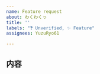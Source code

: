 ```yaml
---
name: Feature request
about: わくわくっ
title: ''
labels: "❓ Unverified, ✨ Feature"
assignees: YuzuRyo61

---
```


## 内容
<!-- どういうものを追加してほしいですか？理由とかあればじゃんじゃか書いてくださいっ！ -->
